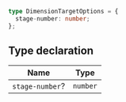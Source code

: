 ```ts
type DimensionTargetOptions = {
  stage-number: number;
};
```

## Type declaration

| Name | Type |
| ------ | ------ |
| <a id="stage-number"></a> `stage-number`? | `number` |
